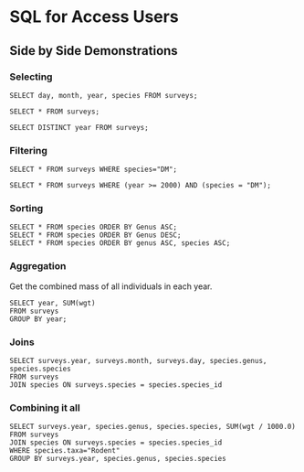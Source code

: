 SQL for Access Users
====================

Side by Side Demonstrations
---------------------------

### Selecting

    SELECT day, month, year, species FROM surveys;

    SELECT * FROM surveys;

    SELECT DISTINCT year FROM surveys;

### Filtering

    SELECT * FROM surveys WHERE species="DM";

    SELECT * FROM surveys WHERE (year >= 2000) AND (species = "DM");

### Sorting

    SELECT * FROM species ORDER BY Genus ASC;
    SELECT * FROM species ORDER BY Genus DESC;
    SELECT * FROM species ORDER BY genus ASC, species ASC;

### Aggregation

Get the combined mass of all individuals in each year.

    SELECT year, SUM(wgt)
    FROM surveys
    GROUP BY year;

### Joins

    SELECT surveys.year, surveys.month, surveys.day, species.genus, species.species
    FROM surveys
    JOIN species ON surveys.species = species.species_id

### Combining it all

    SELECT surveys.year, species.genus, species.species, SUM(wgt / 1000.0)
    FROM surveys
    JOIN species ON surveys.species = species.species_id
    WHERE species.taxa="Rodent"
    GROUP BY surveys.year, species.genus, species.species